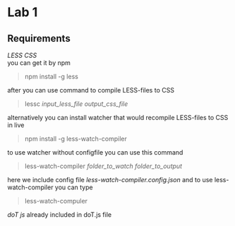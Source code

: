 # Lab 1
## Requirements
_LESS CSS_  
you can get it by npm
> npm install -g less


after you can use command to compile LESS-files to CSS
> lessc *input_less_file* *output_css_file*


alternatively you can install watcher that would recompile LESS-files to CSS in live
> npm install -g less-watch-compiler 


to use watcher without configfile you can use this command
> less-watch-compiler *folder_to_watch* *folder_to_output*


here we include config file *less-watch-compiler.config.json* and to use less-watch-compiler you can type
> less-watch-compuler

_doT js_
already included in doT.js file